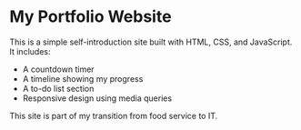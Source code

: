 # My Portfolio Website

This is a simple self-introduction site built with HTML, CSS, and JavaScript.  
It includes:
- A countdown timer
- A timeline showing my progress
- A to-do list section
- Responsive design using media queries

This site is part of my transition from food service to IT.
